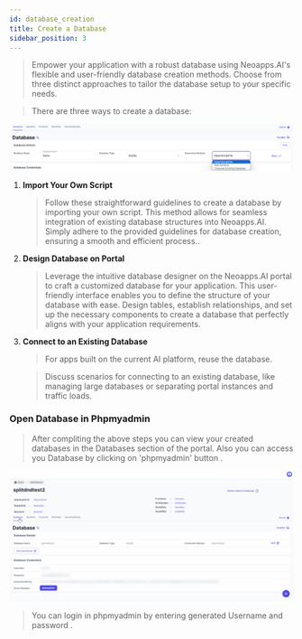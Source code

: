 ```yaml
---
id: database_creation
title: Create a Database
sidebar_position: 3
---
```


> Empower your application with a robust database using Neoapps.AI's flexible and user-friendly database creation methods. Choose from three distinct approaches to tailor the database setup to your specific needs.

> There are three ways to create a database:

![Type of ways for creating script](../../../static/img/waytoadd_database_script.png)

1. **Import Your Own Script**

   > Follow these straightforward guidelines to create a database by importing your own script. This method allows for seamless integration of existing database structures into Neoapps.AI. Simply adhere to the provided guidelines for database creation, ensuring a smooth and efficient process..

   <!-- ![Database Creation](../../../static/img/Database%20animation.gif) -->

2. **Design Database on Portal**
   > Leverage the intuitive database designer on the Neoapps.AI portal to craft a customized database for your application. This user-friendly interface enables you to define the structure of your database with ease. Design tables, establish relationships, and set up the necessary components to create a database that perfectly aligns with your application requirements.
3. **Connect to an Existing Database**

   > For apps built on the current AI platform, reuse the database.

   > Discuss scenarios for connecting to an existing database, like managing large databases or separating portal instances and traffic loads.

### Open Database in Phpmyadmin

> After compliting the above steps you can view your created databases in the Databases section of the portal. Also you can access you Database by clicking on 'phpmyadmin' button .

![Open phpmyadmin](../../../static/img/open_phpmyadmin.gif)

> You can login in phpmyadmin by entering generated Username and password .

